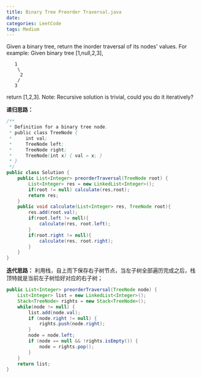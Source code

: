 ```yaml
---
title: Binary Tree Preorder Traversal.java
date: 
categories: LeetCode
tags: Medium
---
```

Given a binary tree, return the inorder traversal of its nodes' values.
For example:
Given binary tree [1,null,2,3],

	   1
		\
		 2
		/
	   3
return [1,2,3].
Note: Recursive solution is trivial, could you do it iteratively?
<!-- more -->
**递归思路：**
``` java
/**
 * Definition for a binary tree node.
 * public class TreeNode {
 *     int val;
 *     TreeNode left;
 *     TreeNode right;
 *     TreeNode(int x) { val = x; }
 * }
 */
public class Solution {
    public List<Integer> preorderTraversal(TreeNode root) {
        List<Integer> res = new LinkedList<Integer>();
        if(root != null) calculate(res,root);
        return res;
    }
    public void calculate(List<Integer> res, TreeNode root){
        res.add(root.val);
        if(root.left != null){
            calculate(res, root.left);
        }
        if(root.right != null){
            calculate(res, root.right);
        }
    }
}
``` 
**迭代思路：**
利用栈，自上而下保存右子树节点，当左子树全部遍历完成之后，栈顶特就是当前左子树恰好对应的右子树；
``` java
public List<Integer> preorderTraversal(TreeNode node) {
	List<Integer> list = new LinkedList<Integer>();
	Stack<TreeNode> rights = new Stack<TreeNode>();
	while(node != null) {
		list.add(node.val);
		if (node.right != null) {
			rights.push(node.right);
		}
		node = node.left;
		if (node == null && !rights.isEmpty()) {
			node = rights.pop();
		}
	}
    return list;
}
``` 
